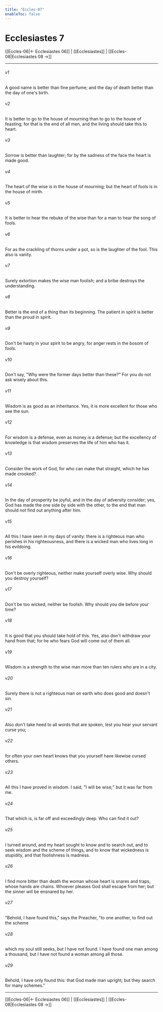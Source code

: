 ```yaml
---
title: "Eccles-07"
enableToc: false
---
```

# Ecclesiastes 7

[[Eccles-06|← Ecclesiastes 06]] | [[Ecclesiastes]] | [[Eccles-08|Ecclesiastes 08 →]]
***



###### v1 
A good name is better than fine perfume; and the day of death better than the day of one's birth. 

###### v2 
It is better to go to the house of mourning than to go to the house of feasting; for that is the end of all men, and the living should take this to heart. 

###### v3 
Sorrow is better than laughter; for by the sadness of the face the heart is made good. 

###### v4 
The heart of the wise is in the house of mourning; but the heart of fools is in the house of mirth. 

###### v5 
It is better to hear the rebuke of the wise than for a man to hear the song of fools. 

###### v6 
For as the crackling of thorns under a pot, so is the laughter of the fool. This also is vanity. 

###### v7 
Surely extortion makes the wise man foolish; and a bribe destroys the understanding. 

###### v8 
Better is the end of a thing than its beginning. The patient in spirit is better than the proud in spirit. 

###### v9 
Don't be hasty in your spirit to be angry, for anger rests in the bosom of fools. 

###### v10 
Don't say, "Why were the former days better than these?" For you do not ask wisely about this. 

###### v11 
Wisdom is as good as an inheritance. Yes, it is more excellent for those who see the sun. 

###### v12 
For wisdom is a defense, even as money is a defense; but the excellency of knowledge is that wisdom preserves the life of him who has it. 

###### v13 
Consider the work of God, for who can make that straight, which he has made crooked? 

###### v14 
In the day of prosperity be joyful, and in the day of adversity consider; yes, God has made the one side by side with the other, to the end that man should not find out anything after him. 

###### v15 
All this I have seen in my days of vanity: there is a righteous man who perishes in his righteousness, and there is a wicked man who lives long in his evildoing. 

###### v16 
Don't be overly righteous, neither make yourself overly wise. Why should you destroy yourself? 

###### v17 
Don't be too wicked, neither be foolish. Why should you die before your time? 

###### v18 
It is good that you should take hold of this. Yes, also don't withdraw your hand from that; for he who fears God will come out of them all. 

###### v19 
Wisdom is a strength to the wise man more than ten rulers who are in a city. 

###### v20 
Surely there is not a righteous man on earth who does good and doesn't sin. 

###### v21 
Also don't take heed to all words that are spoken, lest you hear your servant curse you; 

###### v22 
for often your own heart knows that you yourself have likewise cursed others. 

###### v23 
All this I have proved in wisdom. I said, "I will be wise;" but it was far from me. 

###### v24 
That which is, is far off and exceedingly deep. Who can find it out? 

###### v25 
I turned around, and my heart sought to know and to search out, and to seek wisdom and the scheme of things, and to know that wickedness is stupidity, and that foolishness is madness. 

###### v26 
I find more bitter than death the woman whose heart is snares and traps, whose hands are chains. Whoever pleases God shall escape from her; but the sinner will be ensnared by her. 

###### v27 
"Behold, I have found this," says the Preacher, "to one another, to find out the scheme 

###### v28 
which my soul still seeks, but I have not found. I have found one man among a thousand, but I have not found a woman among all those. 

###### v29 
Behold, I have only found this: that God made man upright; but they search for many schemes."

***
[[Eccles-06|← Ecclesiastes 06]] | [[Ecclesiastes]] | [[Eccles-08|Ecclesiastes 08 →]]
